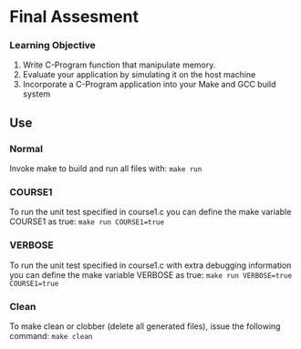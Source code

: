 # Final Assesment

### Learning Objective
1. Write C-Program function that manipulate memory.
2. Evaluate your application by simulating it on the host machine
3. Incorporate a C-Program application into your Make and GCC build system

## Use
### Normal
Invoke make to build and run all files with:
`make run`

### COURSE1
To run the unit test specified in course1.c you can define the make variable COURSE1 as true:
`make run COURSE1=true`

### VERBOSE
To run the unit test specified in course1.c with extra debugging information you can define the make variable VERBOSE as true:
`make run VERBOSE=true COURSE1=true`

### Clean
To make clean or clobber (delete all generated files), issue the following command:
`make clean`
